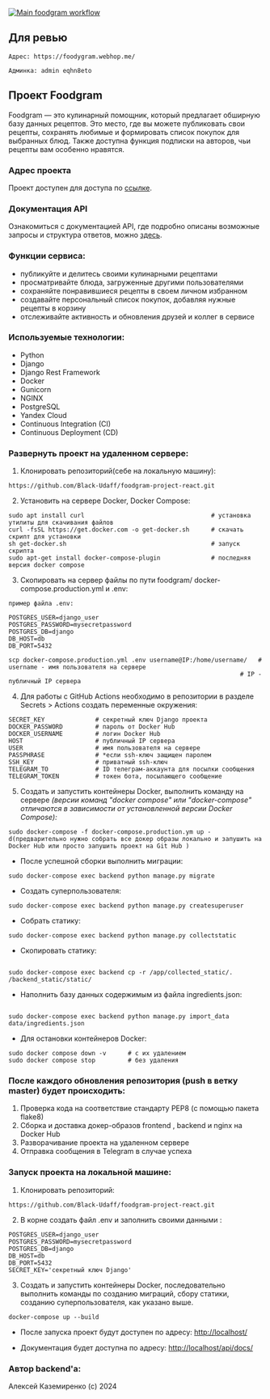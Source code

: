 [![Main foodgram workflow](https://github.com/Black-Udaff/foodgram-project-react/actions/workflows/main.yml/badge.svg?branch=master)](https://github.com/Black-Udaff/foodgram-project-react/actions/workflows/main.yml)

## Для ревью
```
Адрес: https://foodygram.webhop.me/

Админка: admin eqhn8eto

```



## Проект Foodgram

Foodgram — это кулинарный помощник, который предлагает обширную базу данных рецептов. Это место, где вы можете публиковать свои рецепты, сохранять любимые и формировать список покупок для выбранных блюд. Также доступна функция подписки на авторов, чьи рецепты вам особенно нравятся.

### Адрес проекта
Проект доступен для доступа по [ссылке](https://foodygram.webhop.me/).

### Документация API
Ознакомиться с документацией API, где подробно описаны возможные запросы и структура ответов, можно [здесь](https://foodygram.webhop.me/api/docs/).


### Функции сервиса:
- публикуйте и делитесь своими кулинарными рецептами
- просматривайте блюда, загруженные другими пользователями
- сохраняйте понравившиеся рецепты в своем личном избранном
- создавайте персональный список покупок, добавляя нужные рецепты в корзину
- отслеживайте активность и обновления друзей и коллег в сервисе

### Используемые технологии:
- Python
- Django
- Django Rest Framework
- Docker
- Gunicorn
- NGINX
- PostgreSQL
- Yandex Cloud
- Continuous Integration (CI)
- Continuous Deployment (CD)


### Развернуть проект на удаленном сервере:

1. Клонировать репозиторий(себе на локальную машину):
```
https://github.com/Black-Udaff/foodgram-project-react.git
```

2. Установить на сервере Docker, Docker Compose:

```
sudo apt install curl                                   # установка утилиты для скачивания файлов
curl -fsSL https://get.docker.com -o get-docker.sh      # скачать скрипт для установки
sh get-docker.sh                                        # запуск скрипта
sudo apt-get install docker-compose-plugin              # последняя версия docker compose
```

3. Скопировать на сервер файлы по пути foodgram/ docker-compose.production.yml и .env:
```
пример файла .env:

POSTGRES_USER=django_user
POSTGRES_PASSWORD=mysecretpassword
POSTGRES_DB=django
DB_HOST=db
DB_PORT=5432

```

```
scp docker-compose.production.yml .env username@IP:/home/username/   # username - имя пользователя на сервере
                                                                # IP - публичный IP сервера
```

4. Для работы с GitHub Actions необходимо в репозитории в разделе Secrets > Actions создать переменные окружения:
```
SECRET_KEY              # секретный ключ Django проекта
DOCKER_PASSWORD         # пароль от Docker Hub
DOCKER_USERNAME         # логин Docker Hub
HOST                    # публичный IP сервера
USER                    # имя пользователя на сервере
PASSPHRASE              # *если ssh-ключ защищен паролем
SSH_KEY                 # приватный ssh-ключ
TELEGRAM_TO             # ID телеграм-аккаунта для посылки сообщения
TELEGRAM_TOKEN          # токен бота, посылающего сообщение

```

5. Создать и запустить контейнеры Docker, выполнить команду на сервере
*(версии команд "docker compose" или "docker-compose" отличаются в зависимости от установленной версии Docker Compose):*
```
sudo docker-compose -f docker-compose.production.ym up -d(предварительно нужно собрать все докер образы локально и запушить на Docker Hub или просто запушить проект на Git Hub )
```

- После успешной сборки выполнить миграции:
```
sudo docker-compose exec backend python manage.py migrate
```

- Создать суперпользователя:
```
sudo docker-compose exec backend python manage.py createsuperuser
```

- Собрать статику:
```
sudo docker-compose exec backend python manage.py collectstatic
```
- Скопировать статику:
```

sudo docker-compose exec backend cp -r /app/collected_static/. /backend_static/static/
```

- Наполнить базу данных содержимым из файла ingredients.json:
```

sudo docker-compose exec backend python manage.py import_data data/ingredients.json
```

- Для остановки контейнеров Docker:
```
sudo docker compose down -v      # с их удалением
sudo docker compose stop         # без удаления
```

### После каждого обновления репозитория (push в ветку master) будет происходить:

1. Проверка кода на соответствие стандарту PEP8 (с помощью пакета flake8)
2. Сборка и доставка докер-образов frontend , backend и nginx на Docker Hub
3. Разворачивание проекта на удаленном сервере
4. Отправка сообщения в Telegram в случае успеха

### Запуск проекта на локальной машине:

1. Клонировать репозиторий:
```
https://github.com/Black-Udaff/foodgram-project-react.git
```

2. В корне создать файл .env и заполнить своими данными :
```
POSTGRES_USER=django_user
POSTGRES_PASSWORD=mysecretpassword
POSTGRES_DB=django
DB_HOST=db
DB_PORT=5432
SECRET_KEY='секретный ключ Django'
```

3. Создать и запустить контейнеры Docker, последовательно выполнить команды по созданию миграций, сбору статики, 
созданию суперпользователя, как указано выше.
```
docker-compose up --build
```


- После запуска проект будут доступен по адресу: [http://localhost/](http://localhost:6555/)


- Документация будет доступна по адресу: [http://localhost/api/docs/](http://localhost:6555/api/docs/)


### Автор backend'а:

Алексей Каземиренко (c) 2024
